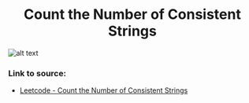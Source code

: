 <h1 align="center">Count the Number of Consistent Strings</h1>

![alt text](https://images2.imgbox.com/ec/79/qbR5Sagx_o.png?raw=true)


### Link to source: 
- <a href="https://leetcode.com/problems/count-the-number-of-consistent-strings/">Leetcode - Count the Number of Consistent Strings</a>

